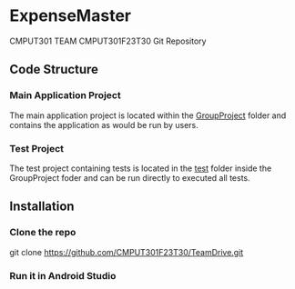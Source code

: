 ExpenseMaster
=============

CMPUT301 TEAM CMPUT301F23T30 Git Repository

Code Structure
--------------

### Main Application Project
The main application project is located within the [GroupProject](https://github.com/CMPUT301F23T30/TeamDrive/tree/main/GroupProject) folder and contains the application as would be run by users.

### Test Project
The test project containing tests is located in the [test](https://github.com/CMPUT301F23T30/TeamDrive/tree/main/GroupProject/app/src/test/java/com/example/a301groupproject) folder inside the GroupProject foder and can be run directly to executed all tests.

Installation
------------------
### Clone the repo

git clone https://github.com/CMPUT301F23T30/TeamDrive.git 

### Run it in Android Studio
